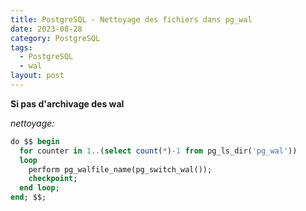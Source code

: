 ```yaml
---
title: PostgreSQL - Nettoyage des fichiers dans pg_wal
date: 2023-08-28
category: PostgreSQL
tags:
  - PostgreSQL
  - wal
layout: post
---
```


**Si pas d'archivage des wal**

*nettoyage:*
```sql
do $$ begin
  for counter in 1..(select count(*)-1 from pg_ls_dir('pg_wal'))
  loop
    perform pg_walfile_name(pg_switch_wal());
    checkpoint;
  end loop;
end; $$;
```
